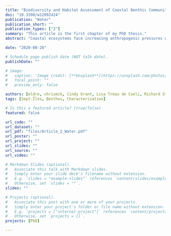 ```yaml
---
title: "Biodiversity and Habitat Assessment of Coastal Benthic Communities in a Sub-Arctic Industrial Harbor Area"
doi: "10.3390/w12092424"
publication: "Water"
publication_short: ""
publication_types: ["2"]
summary: "This article is the first chapter of my PhD thesis."
abstract: "Coastal ecosystems face increasing anthropogenic pressures worldwide and their management requires a solid assessment and understanding of the cumulative impacts from human activities. This study evaluates the spatial variation of benthic macrofaunal communities, sediments, and heavy metals in the sub-Arctic coastal ecosystems around Sept-Îles (Québec, Canada)—a major port area in the Gulf of St. Lawrence. Physical sediment properties varied in the studied area, with a general sandy-silty profile except for specific locations in Baie des Sept Îles where higher organic matter and heavy metal concentrations were detected. Macrofaunal assemblages were evaluated for two taxa size classes (organisms > 0.5 mm and > 1 mm) and linked to habitat parameters using regression models. Communities of smaller organisms showed signs of perturbation for one assemblage close to industrial activities at Baie des Sept Îles, with an increased number of tolerant and opportunistic species, contrasting to neighboring regions whose compositions were similar to other ecosystems in the Gulf of St. Lawrence. This study enhances the understanding of sub-Arctic benthic communities and will contribute to monitoring programs for industrial harbor ecosystems."

date: "2020-08-28"

# Schedule page publish date (NOT talk date).
publishDate: ""

# image:
#   caption: 'Image credit: [**Unsplash**](https://unsplash.com/photos/jdD8gXaTZsc)'
#   focal_point: ""
#   preview_only: false

authors: [eldre, chrismck, Cindy Grant, Lisa Tréau de Coeli, Richard St-Louis, philarch]
tags: [Sept-Îles, Benthos, Characterization]

# Is this a featured article? (true/false)
featured: false

url_code: ""
url_dataset: ""
url_pdf: "files/Article_2_Water.pdf"
url_poster: ""
url_project: ""
url_slides: ""
url_source: ""
url_video: ""

# Markdown Slides (optional).
#   Associate this talk with Markdown slides.
#   Simply enter your slide deck's filename without extension.
#   E.g. `slides = "example-slides"` references `content/slides/example-slides.md`.
#   Otherwise, set `slides = ""`.
slides: ""

# Projects (optional).
#   Associate this post with one or more of your projects.
#   Simply enter your project's folder or file name without extension.
#   E.g. `projects = ["internal-project"]` references `content/project/deep-learning/index.md`.
#   Otherwise, set `projects = []`.
projects: [PhD]

---
```

